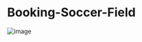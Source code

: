 ﻿# Booking-Soccer-Field
![image](https://github.com/user-attachments/assets/4365806f-92a3-45d9-850a-02d95788abe7)
